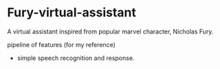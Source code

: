 # Fury-virtual-assistant
A virtual assistant inspired from popular marvel character, Nicholas Fury.


pipeline of features (for my reference)
- simple speech recognition and response.
